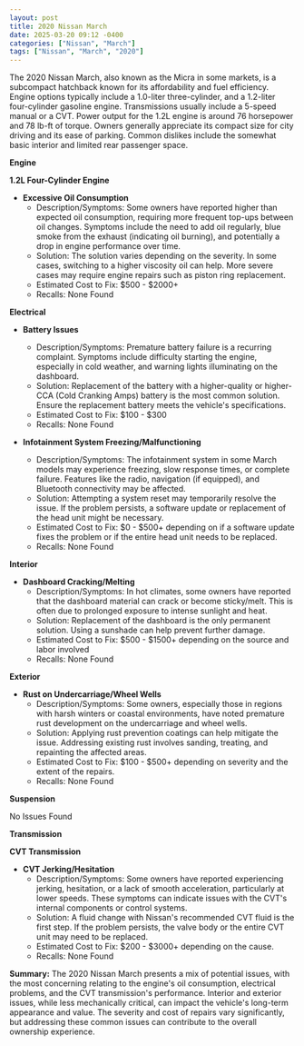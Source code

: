 ```yaml
---
layout: post
title: 2020 Nissan March
date: 2025-03-20 09:12 -0400
categories: ["Nissan", "March"]
tags: ["Nissan", "March", "2020"]
---
```

The 2020 Nissan March, also known as the Micra in some markets, is a subcompact hatchback known for its affordability and fuel efficiency. Engine options typically include a 1.0-liter three-cylinder, and a 1.2-liter four-cylinder gasoline engine. Transmissions usually include a 5-speed manual or a CVT. Power output for the 1.2L engine is around 76 horsepower and 78 lb-ft of torque. Owners generally appreciate its compact size for city driving and its ease of parking. Common dislikes include the somewhat basic interior and limited rear passenger space.

**Engine**

**1.2L Four-Cylinder Engine**

*   **Excessive Oil Consumption**
    *   Description/Symptoms: Some owners have reported higher than expected oil consumption, requiring more frequent top-ups between oil changes. Symptoms include the need to add oil regularly, blue smoke from the exhaust (indicating oil burning), and potentially a drop in engine performance over time.
    *   Solution: The solution varies depending on the severity. In some cases, switching to a higher viscosity oil can help. More severe cases may require engine repairs such as piston ring replacement.
    *   Estimated Cost to Fix: $500 - $2000+
    *   Recalls: None Found

**Electrical**

*   **Battery Issues**
    *   Description/Symptoms: Premature battery failure is a recurring complaint. Symptoms include difficulty starting the engine, especially in cold weather, and warning lights illuminating on the dashboard.
    *   Solution: Replacement of the battery with a higher-quality or higher-CCA (Cold Cranking Amps) battery is the most common solution. Ensure the replacement battery meets the vehicle's specifications.
    *   Estimated Cost to Fix: $100 - $300
    *   Recalls: None Found

*   **Infotainment System Freezing/Malfunctioning**
    * Description/Symptoms: The infotainment system in some March models may experience freezing, slow response times, or complete failure. Features like the radio, navigation (if equipped), and Bluetooth connectivity may be affected.
    * Solution: Attempting a system reset may temporarily resolve the issue. If the problem persists, a software update or replacement of the head unit might be necessary.
    * Estimated Cost to Fix: $0 - $500+ depending on if a software update fixes the problem or if the entire head unit needs to be replaced.
    * Recalls: None Found

**Interior**

*   **Dashboard Cracking/Melting**
    *   Description/Symptoms: In hot climates, some owners have reported that the dashboard material can crack or become sticky/melt. This is often due to prolonged exposure to intense sunlight and heat.
    *   Solution: Replacement of the dashboard is the only permanent solution. Using a sunshade can help prevent further damage.
    *   Estimated Cost to Fix: $500 - $1500+ depending on the source and labor involved
    *   Recalls: None Found

**Exterior**

*   **Rust on Undercarriage/Wheel Wells**
    * Description/Symptoms: Some owners, especially those in regions with harsh winters or coastal environments, have noted premature rust development on the undercarriage and wheel wells.
    * Solution: Applying rust prevention coatings can help mitigate the issue. Addressing existing rust involves sanding, treating, and repainting the affected areas.
    * Estimated Cost to Fix: $100 - $500+ depending on severity and the extent of the repairs.
    * Recalls: None Found

**Suspension**

No Issues Found

**Transmission**

**CVT Transmission**

* **CVT Jerking/Hesitation**
    * Description/Symptoms: Some owners have reported experiencing jerking, hesitation, or a lack of smooth acceleration, particularly at lower speeds. These symptoms can indicate issues with the CVT's internal components or control systems.
    * Solution: A fluid change with Nissan's recommended CVT fluid is the first step. If the problem persists, the valve body or the entire CVT unit may need to be replaced.
    * Estimated Cost to Fix: $200 - $3000+ depending on the cause.
    * Recalls: None Found

**Summary:**
The 2020 Nissan March presents a mix of potential issues, with the most concerning relating to the engine's oil consumption, electrical problems, and the CVT transmission's performance. Interior and exterior issues, while less mechanically critical, can impact the vehicle's long-term appearance and value. The severity and cost of repairs vary significantly, but addressing these common issues can contribute to the overall ownership experience.


